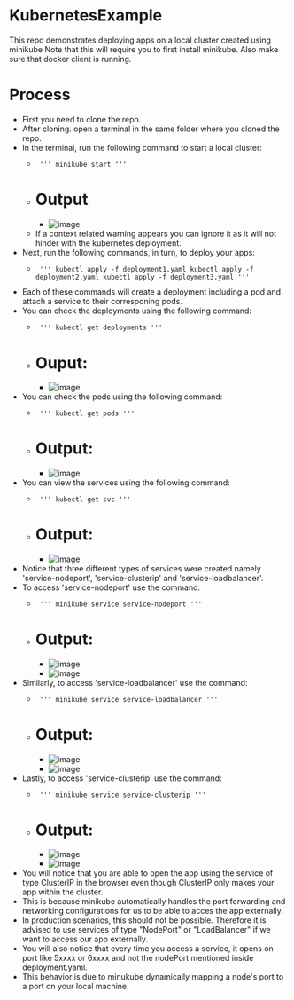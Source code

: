 # KubernetesExample
This repo demonstrates deploying apps on a local cluster created using minikube
Note that this will require you to first install minikube.
Also make sure that docker client is running.

# Process
+ First you need to clone the repo.
+ After cloning. open a terminal in the same folder where you cloned the repo.
+ In the terminal, run the following command to start a local cluster:
  - <code><pre>
    '''
    minikube start
    '''
  </pre></code>
  - # Output
    - ![image](https://github.com/MuhammadAli68/KubernetesExample/assets/57432644/7a1380db-a78f-4c50-93d0-99c4ef025523)
  - If a context related warning appears you can ignore it as it will not hinder with the kubernetes deployment.
+ Next, run the following commands, in turn, to deploy your apps:
  - <code><pre>
    '''
    kubectl apply -f deployment1.yaml
    kubectl apply -f deployment2.yaml
    kubectl apply -f deployment3.yaml
    '''
  </pre></code>
+ Each of these commands will create a deployment including a pod and attach a service to their corresponing pods.
+ You can check the deployments using the following command:
  - <code><pre>
    '''
    kubectl get deployments
    '''
  </pre></code>
  - # Ouput:
    - ![image](https://github.com/MuhammadAli68/KubernetesExample/assets/57432644/11e1eb3c-a212-4f16-8ae9-12342d5b7315)
+ You can check the pods using the following command:
  - <code><pre>
    '''
    kubectl get pods
    '''
  </pre></code>
  - # Output:
    - ![image](https://github.com/MuhammadAli68/KubernetesExample/assets/57432644/1ca70bdd-20e5-4a72-8c77-f38c5cd9072d)
+ You can view the services using the following command:
  - <code><pre>
    '''
    kubectl get svc
    '''
  </pre></code>
  - # Output:
    - ![image](https://github.com/MuhammadAli68/KubernetesExample/assets/57432644/7433cf7c-e7ba-4f38-9eee-b7e5a30caf2a)
+ Notice that three different types of services were created namely 'service-nodeport', 'service-clusterip' and 'service-loadbalancer'.
+ To access 'service-nodeport' use the command:
    - <code><pre>
    '''
    minikube service service-nodeport
    '''
  </pre></code> 
  - # Output:
    - ![image](https://github.com/MuhammadAli68/KubernetesExample/assets/57432644/577fb5cd-6e49-4ba1-bc13-b4ef7d4ed69b)
    - ![image](https://github.com/MuhammadAli68/KubernetesExample/assets/57432644/615d2e0a-ed42-4590-a98b-3ce13e26a39a)
+ Similarly, to access 'service-loadbalancer' use the command:
  - <code><pre>
    '''
    minikube service service-loadbalancer
    '''
  </pre></code>  
  - # Output:
    - ![image](https://github.com/MuhammadAli68/KubernetesExample/assets/57432644/915876bb-67d3-43ca-8537-071feaed1fad)
    - ![image](https://github.com/MuhammadAli68/KubernetesExample/assets/57432644/7494c0b2-31aa-4e6b-8b72-a6389e059e5b)
+ Lastly, to access 'service-clusterip' use the command:
  - <code><pre>
    '''
    minikube service service-clusterip
    '''
  </pre></code>  
  - # Output:
    - ![image](https://github.com/MuhammadAli68/KubernetesExample/assets/57432644/cb7a35cc-9b12-4d6c-9a59-d75223645683)
    - ![image](https://github.com/MuhammadAli68/KubernetesExample/assets/57432644/2a4b03ca-d1b3-4092-8415-12e1fac4a05d)
+ You will notice that you are able to open the app using the service of type ClusterIP in the browser even though ClusterIP only makes your app within the cluster.
+ This is because minikube automatically handles the port forwarding and networking configurations for us to be able to acces the app externally.
+ In production scenarios, this should not be possible. Therefore it is advised to use services of type "NodePort" or "LoadBalancer" if we want to access our app externally.
+ You will also notice that every time you access a service, it opens on port like 5xxxx or 6xxxx and not the nodePort mentioned inside deployment.yaml.
+ This behavior is due to minukube dynamically mapping a node's port to a port on your local machine.


